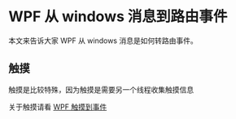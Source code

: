 # WPF 从 windows 消息到路由事件

本文来告诉大家 WPF 从 windows 消息是如何转路由事件。

<!--more-->
<!-- CreateTime:2020/7/10 20:00:37 -->

<!-- 草稿 -->

## 触摸

触摸是比较特殊，因为触摸是需要另一个线程收集触摸信息

关于触摸请看 [WPF 触摸到事件](https://blog.lindexi.com/post/WPF-%E8%A7%A6%E6%91%B8%E5%88%B0%E4%BA%8B%E4%BB%B6.html )

